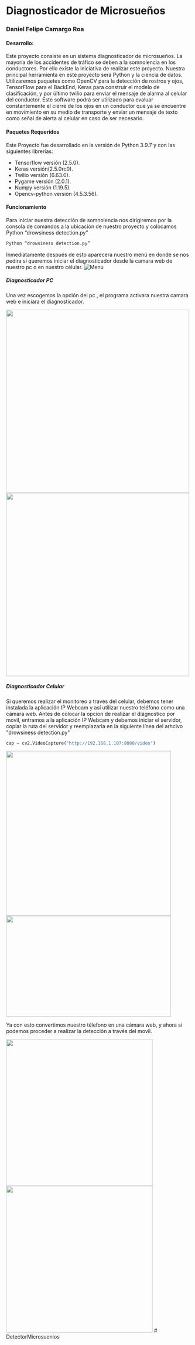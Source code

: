 # Diagnosticador de Microsueños
### Daniel Felipe Camargo Roa

#### Desarrollo:

Este proyecto consiste en un sistema diagnosticador de microsueños. La mayoría de los accidentes de tráfico se deben a la somnolencia en los conductores. Por ello existe la iniciativa de realizar este proyecto. Nuestra principal herramienta en este proyecto será Python y la ciencia de datos. Utilizaremos paquetes como OpenCV para la detección de rostros y ojos, TensorFlow para el BackEnd, Keras para construir el modelo de clasificación, y por último twilio para enviar el mensaje de alarma al celular del conductor. Este software podrá ser utilizado para evaluar constantemente el cierre de los ojos en un conductor que ya se encuentre en movimiento en su medio de transporte y enviar un mensaje de texto como señal de alerta al celular en caso de ser necesario.
#### Paquetes Requeridos
Este Proyecto fue desarrollado en la versión de Python 3.9.7 y con las siguientes librerías:
- Tensorflow versión (2.5.0).
- Keras versión(2.5.0rc0).
- Twilio versión (6.63.0).
- Pygame versión (2.0.1).
- Numpy versión (1.19.5).
- Opencv-python versión (4.5.3.56).

#### Funcionamiento
Para iniciar nuestra detección de somnolencia nos dirigiremos por la consola de comandos a la ubicación de nuestro proyecto y colocamos Python “drowsiness detection.py”
```sh
Python “drowsiness detection.py”
```
Inmediatamente después de esto aparecera nuestro menú en donde se nos pedira si queremos iniciar el diagnosticador desde la camara web de nuestro pc o  en nuestro célular.
![Menu](imagenesReadme/Menu.png)
##### Diagnosticador PC
Una vez escogemos la opción del pc , el programa activara nuestra camara web e iniciara el diagnosticador.

<img src="imagenesReadme/Abierto.png" width="500">
<img src="imagenesReadme/Cerrado.png" width="500">

##### Diagnosticador Celular
Si queremos realizar el monitoreo a través del celular, debemos tener instalada la aplicación IP Webcam y así utilizar nuestro teléfono como una cámara web. Antes de colocar la opcion de realizar el diágnostico por movil, entramos a la aplicación IP Webcam y debemos iniciar el servidor, copiar la ruta del servidor y reemplazarla en la siguiente línea del arhcivo "drowsiness detection.py"
```python
cap = cv2.VideoCapture("http://192.168.1.107:8080/video")
```

<img src="imagenesReadme/App.jpeg" width="450">
<img src="imagenesReadme/AppServer.jpeg" width="450" height="275">

Ya con esto convertimos nuestro télefono en una cámara web, y ahora si podemos proceder a realizar la detección a través del movil.

<img src="imagenesReadme/AbiertoCel.png" width="400">
<img src="imagenesReadme/CerradoCel.png" width="400">
# DetectorMicrosuenios
